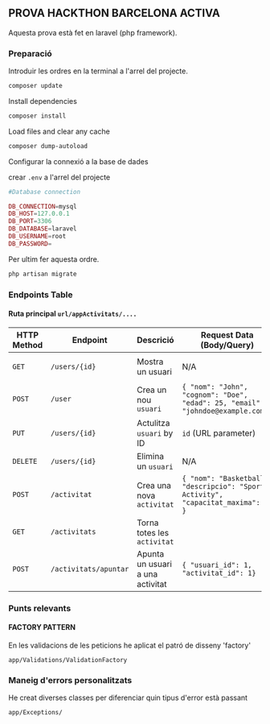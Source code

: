  ## PROVA HACKTHON BARCELONA ACTIVA

Aquesta prova està fet en laravel (php framework).

 ### Preparació 

 Introduir les ordres en la terminal a l'arrel del projecte.
```bash
composer update
```

Install dependencies
```bash 
composer install
```

Load files and clear any cache
```bash 
composer dump-autoload
```
Configurar la connexió a la base de dades

crear `.env` a l'arrel del projecte
```php
#Database connection

DB_CONNECTION=mysql
DB_HOST=127.0.0.1
DB_PORT=3306
DB_DATABASE=laravel
DB_USERNAME=root
DB_PASSWORD=
```
Per ultim fer aquesta ordre.
```bash 
php artisan migrate
```

### Endpoints Table

#### Ruta principal `url/appActivitats/....`

| HTTP Method | Endpoint                     | Descrició                                             | Request Data (Body/Query)                                                                                           | Resposta                                             |
|-------------|------------------------------|---------------------------------------------------------|---------------------------------------------------------------------------------------------------------------------|------------------------------------------------------|
| `GET`       | `/users/{id}`                    | Mostra un usuari                                  | N/A                                                                                                                 | JSON `message` `usuari`                              |
| `POST`      | `/user`                    | Crea un nou `usuari`                                    | `{ "nom": "John", "cognom": "Doe", "edad": 25, "email": "johndoe@example.com"}`               | `message` `user` (JSON)                        |
| `PUT`       | `/users/{id}`               | Actulitza `usuari` by ID                              | `id` (URL parameter)                                                                                                | `message` `usuari` (JSON)                        |
| `DELETE` | `/users/{id}`               | Elimina un `usuari`                              | N/A                                     |  `message`  (JSON)                       |
| `POST`    | `/activitat`               | Crea una nova `activitat`                                        | `{ "nom": "Basketball", "descripcio": "Sport Activity", "capacitat_maxima": 10 }`                                                                                               |  `message` `activitat` (JSON)                      |
| `GET`      | `/activitats`                 | Torna totes les `activitat`                                 |                                     |  JSON array de `activitats`                     |
| `POST`       | `/activitats/apuntar`                 | Apunta un usuari a una activitat                         | `{ "usuari_id": 1, "activitat_id": 1}`                                                                                                                |  `message`  (JSON)                         |

### Punts relevants

#### FACTORY PATTERN

En les validacions de les peticions he aplicat el patró de disseny 'factory'

`app/Validations/ValidationFactory`

### Maneig d'errors personalitzats

He creat diverses classes per diferenciar quin tipus d'error està passant

`app/Exceptions/`



